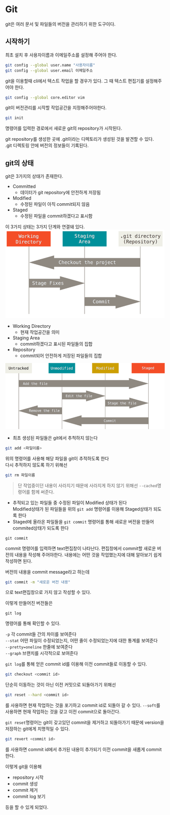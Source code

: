 Git
============

git은 여러 문서 및 파일들의 버전을 관리하기 위한 도구이다.

시작하기
------

최초 설치 후 사용자이름과 이메일주소를 설정해 주어야 한다.  
```bash
git config --global user.name "사용자이름"
git config --global user.email 이메일주소
```
git을 이용할때 cli에서 텍스트 작업을 할 경우가 있다. 그 때 텍스트 편집기를 설정해주어야 한다.
```bash
git config --global core.editor vim
```

git이 버전관리를 시작할 작업공간을 지정해주어야한다.
```bash
git init
```
명령어를 입력한 경로에서 새로운 git의 repository가 시작된다.  

git repository를 생성한 곳에 .git이라는 디렉토리가 생성된 것을 발견할 수 있다.  
.git 디렉토링 안에 버전의 정보들이 기록된다.

git의 상태
-------
git은 3가지의 상태가 존재한다.
- Committed
    - 데이터가 git repository에 안전하게 저장됨
- Modified
    - 수정된 파일이 아직 commit되지 않음
- Staged
    - 수정된 파일을 commit하겠다고 표시함


이 3가지 상태는 3가지 단계와 연결돼 있다.
![area](areas.png)

- Working Directory
    - 현재 작업공간을 의미
- Staging Area
    - commit하겠다고 표시된 파일들의 집합
- Repository
    - commit되어 안전하게 저장된 파일들의 집합


![status](lifecycle.png)
- 최초 생성된 파일들은 git에서 추척하지 않는다
```bash
git add <파일이름>
```
위의 명령어를 사용해 해당 파일을 git이 추적하도록 한다  
다시 추적하지 않도록 하기 위해선
```bash
git rm 파일이름
```
> 단 작업중이던 내용이 사라지기 때문에 사라지게 하지 않기 위해선 `--cached`명령어를 함께 써준다. 
- 추적되고 있는 파일들 중 수정된 파일이 Modified 상태가 된다  
Modified상태가 된 파일들을 위의 `git add` 명령어를 이용해 
Staged상태가 되도록 한다
- Staged에 올라온 파일들을 `git commit` 명령어를 통해 새로운 버전을 만들어 commited상태가 되도록 한다
```
git commit
```
commit 명령어를 입력하면 text편집창이 나타난다. 편집창에서 commit할 새로운 버전의 내용을 작성해 주어야한다. 내용에는 어떤 것을 작업했는지에 대해 알아보기 쉽게 작성하면 된다.

버전의 내용을 commit message라고 하는데
```bash
git commit -m "새로운 버전 내용"
```
으로 text편집창으로 가지 않고 작성할 수 있다.

이렇게 만들어진 버전들은
```
git log
```
명령어를 통해 확인할 수 있다.

`-p` 각 commit들 간의 차이를 보여준다  
`--stat` 어떤 파일이 수정되었는지, 어떤 줄이 수정되었는지에 대한 통계를 보여준다  
`--pretty=oneline` 한줄에 보여준다  
`--graph` 브랜치를 시각적으로 보여준다

`git log`를 통해 얻은 commit id를 이용해 이전 commit들로 이동할 수 있다.

```bash
git checkout <commit id>
```
단순히 이동하는 것이 아닌 이전 커밋으로 되돌아가기 위해선
```bash
git reset --hard <commit id>
```
를 사용하면 현재 작업하는 것을 포기하고 commit id로 되돌아 갈 수 있다.
`--soft`를 사용하면 현재 작업하는 것을 갖고 이전 commit으로 돌아간다.

`git reset`명령어는 git이 갖고있던 commit을 제거하고 되돌아가기 때문에 version을 저장하는 git에게 치명적일 수 있다.
```bash
git revert <commit id>
```
를 사용하면 commit id에서 추가된 내용이 추가되기 이전 commit을 새롭게 commit한다.

이렇게 git을 이용해  
- repository 시작
- commit 생성
- commit 제거
- commit log 보기

등을 할 수 있게 되었다.
